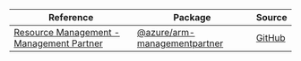 | Reference | Package | Source |
|---|---|---|
|[Resource Management - Management Partner](arm-managementpartner-readme.md)|[@azure/arm-managementpartner](https://www.npmjs.com/package/@azure/arm-managementpartner)|[GitHub](https://github.com/Azure/azure-sdk-for-js/blob/main/sdk/managementpartner/arm-managementpartner)|
